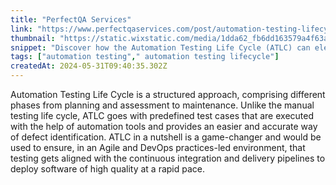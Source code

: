 ```yaml
---
title: "PerfectQA Services"
link: "https://www.perfectqaservices.com/post/automation-testing-lifecycle"
thumbnail: "https://static.wixstatic.com/media/1dda62_fb6dd163579a4f63a5e4c18ec19cfd07%7Emv2.png/v1/fill/w_180%2Ch_180%2Clg_1%2Cusm_0.66_1.00_0.01/1dda62_fb6dd163579a4f63a5e4c18ec19cfd07%7Emv2.png"
snippet: "Discover how the Automation Testing Life Cycle (ATLC) can elevate your software testing to new heights and also know about phases of ATLC."
tags: ["automation testing"," automation testing lifecycle"]
createdAt: 2024-05-31T09:40:35.302Z
---
```

Automation Testing Life Cycle is a structured approach, comprising different phases from planning and assessment to maintenance. Unlike the manual testing life cycle, ATLC goes with predefined test cases that are executed with the help of automation tools and provides an easier and accurate way of defect identification. ATLC in a nutshell is a game-changer and would be used to ensure, in an Agile and DevOps practices-led environment, that testing gets aligned with the continuous integration and delivery pipelines to deploy software of high quality at a rapid pace. 

